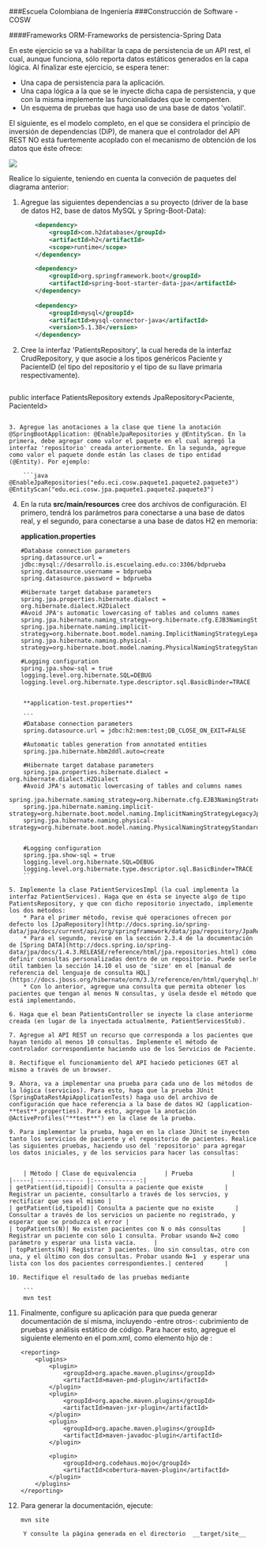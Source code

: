 ###Escuela Colombiana de Ingeniería
###Construcción de Software - COSW


####Frameworks ORM-Frameworks de persistencia-Spring Data

En este ejercicio se va a habilitar la capa de persistencia de un API rest, el cual, aunque funciona, sólo reporta datos estáticos generados en la capa lógica. Al finalizar este ejercicio, se espera tener:

* Una capa de persistencia para la aplicación.
* Una capa lógica a la que se le inyecte dicha capa de persistencia, y que con la misma implemente las funcionalidades que le compenten.
* Un esquema de pruebas que haga uso de una base de datos 'volatil'.

El siguiente, es el modelo completo, en el que se considera el principio de inversión de dependencias (DiP), de manera que el controlador del API REST NO está fuertemente acoplado con el mecanismo de obtención de los datos que éste ofrece:


![](img/Diagram.png)

Realice lo siguiente, teniendo en cuenta la conveción de paquetes del diagrama anterior:

1. Agregue las siguientes dependencias a su proyecto (driver de la base de datos H2, base de datos MySQL y Spring-Boot-Data):

	```xml
        <dependency>
            <groupId>com.h2database</groupId>
            <artifactId>h2</artifactId>
            <scope>runtime</scope>
        </dependency>

        <dependency>
            <groupId>org.springframework.boot</groupId>
            <artifactId>spring-boot-starter-data-jpa</artifactId>
        </dependency>
        
        <dependency>
            <groupId>mysql</groupId>
            <artifactId>mysql-connector-java</artifactId>
            <version>5.1.38</version>
        </dependency>
	```


2. Cree la interfaz 'PatientsRepository', la cual hereda de la interfaz CrudRepository, y que asocie a los tipos genéricos Paciente y PacienteID (el tipo del repositorio y el tipo de su llave primaria respectivamente).

	```java
public interface PatientsRepository extends JpaRepository<Paciente, PacienteId>
```

3. Agregue las anotaciones a la clase que tiene la anotación @SpringBootApplication: @EnableJpaRepositories y @EntityScan. En la primera, debe agregar como valor el paquete en el cual agregó la interfaz 'repositorio' creada anteriormente. En la segunda, agregue como valor el paquete donde están las clases de tipo entidad (@Entity). Por ejemplo:

	```java
@EnableJpaRepositories("edu.eci.cosw.paquete1.paquete2.paquete3")
@EntityScan("edu.eci.cosw.jpa.paquete1.paquete2.paquete3")
```



4. En la ruta __src/main/resources__ cree dos archivos de configuración. El primero, tendrá los parámetros para conectarse a una base de datos real, y el segundo, para conectarse a una base de datos H2 en memoria:


	**application.properties**

	```	
	#Database connection parameters
	spring.datasource.url = jdbc:mysql://desarrollo.is.escuelaing.edu.co:3306/bdprueba
	spring.datasource.username = bdprueba
	spring.datasource.password = bdprueba
		
	#Hibernate target database parameters
	spring.jpa.properties.hibernate.dialect = org.hibernate.dialect.H2Dialect
	#Avoid JPA's automatic lowercasing of tables and columns names
	spring.jpa.hibernate.naming_strategy=org.hibernate.cfg.EJB3NamingStrategy
	spring.jpa.hibernate.naming.implicit-strategy=org.hibernate.boot.model.naming.ImplicitNamingStrategyLegacyJpaImpl
	spring.jpa.hibernate.naming.physical-strategy=org.hibernate.boot.model.naming.PhysicalNamingStrategyStandardImpl
		
	#Logging configuration
	spring.jpa.show-sql = true
	logging.level.org.hibernate.SQL=DEBUG
	logging.level.org.hibernate.type.descriptor.sql.BasicBinder=TRACE
```

	**application-test.properties**

	```
	#Database connection parameters
	spring.datasource.url = jdbc:h2:mem:test;DB_CLOSE_ON_EXIT=FALSE
	
	#Automatic tables generation from annotated entities
	spring.jpa.hibernate.hbm2ddl.auto=create
	
	#Hibernate target database parameters
	spring.jpa.properties.hibernate.dialect = org.hibernate.dialect.H2Dialect
	#Avoid JPA's automatic lowercasing of tables and columns names
	spring.jpa.hibernate.naming_strategy=org.hibernate.cfg.EJB3NamingStrategy
	spring.jpa.hibernate.naming.implicit-strategy=org.hibernate.boot.model.naming.ImplicitNamingStrategyLegacyJpaImpl
	spring.jpa.hibernate.naming.physical-strategy=org.hibernate.boot.model.naming.PhysicalNamingStrategyStandardImpl

	
	#Logging configuration
	spring.jpa.show-sql = true
	logging.level.org.hibernate.SQL=DEBUG
	logging.level.org.hibernate.type.descriptor.sql.BasicBinder=TRACE
	```

5. Implemente la clase PatientServicesImpl (la cual implementa la interfaz PatientServices). Haga que en ésta se inyecte algo de tipo PatientsRepository, y que con dicho repositorio inyectado, implemente los dos métodos:
	* Para el primer método, revise qué operaciones ofrecen por defecto los [JpaRepository](http://docs.spring.io/spring-data/jpa/docs/current/api/org/springframework/data/jpa/repository/JpaRepository.html).
	* Para el segundo, revise en la sección 2.3.4 de la documentación de [Spring DATA](http://docs.spring.io/spring-data/jpa/docs/1.4.3.RELEASE/reference/html/jpa.repositories.html) cómo definir consultas personalizadas dentro de un repositorio. Puede serle útil tambien la sección 14.10 el uso de 'size' en el [manual de referencia del lenguaje de consulta HQL](https://docs.jboss.org/hibernate/orm/3.3/reference/en/html/queryhql.html). 
	* Con lo anterior, agregue una consulta que permita obtener los pacientes que tengan al menos N consultas, y úsela desde el método que está implementando.

6. Haga que el bean PatientsController se inyecte la clase anteriorme creada (en lugar de la inyectada actualmente, PatientServicesStub).

7. Agregue al API REST un recurso que corresponda a los pacientes que hayan tenido al menos 10 consultas. Implemente el método de controlador correspondiente haciendo uso de los Servicios de Paciente.

8. Rectifique el funcionamiento del API haciedo peticiones GET al mismo a través de un browser.

9. Ahora, va a implementar una prueba para cada uno de los métodos de la lógica (servicios). Para esto, haga que la prueba JUnit (SpringDataRestApiApplicationTests) haga uso del archivo de configuración que hace referencia a la base de datos H2 (application-**test**.properties). Para esto, agregue la anotación  @ActiveProfiles("**test**") en la clase de la prueba.

9. Para implementar la prueba, haga en en la clase JUnit se inyecten tanto los servicios de paciente y el repositorio de pacientes. Realice las siguientes pruebas, haciendo uso del 'repositorio' para agregar los datos iniciales, y de los servicios para hacer las consultas:


	| Método | Clase de equivalencia        | Prueba           | 
|-----| ------------- |:-------------:| 
| getPatient(id,tipoid)| Consulta a paciente que existe      | Registrar un paciente, consultarlo a través de los servcios, y rectificar que sea el mismo | 
| getPatient(id,tipoid)| Consulta a paciente que no existe      | Consultar a través de los servicios un paciente no registrado, y esperar que se produzca el error | 
| topPatients(N)| No existen pacientes con N o más consultas      | Registrar un paciente con sólo 1 consulta. Probar usando N=2 como parámetro y esperar una lista vacía.     | 
| topPatients(N)| Registrar 3 pacientes. Uno sin consultas, otro con una, y el último con dos consultas. Probar usando N=1  y esperar una lista con los dos pacientes correspondientes.| centered      | 

10. Rectifique el resultado de las pruebas mediante

	```
	mvn test
```


11. Finalmente, configure su aplicación para que pueda generar documentación de sí misma, incluyendo -entre otros-: cubrimiento de pruebas y análisis estático de código. Para hacer esto, agregue el siguiente elemento en el pom.xml, como elemento hijo de <project>:

	```
	<reporting>
		<plugins>
			<plugin>
				<groupId>org.apache.maven.plugins</groupId>
				<artifactId>maven-pmd-plugin</artifactId>
			</plugin>
			<plugin>
				<groupId>org.apache.maven.plugins</groupId>
				<artifactId>maven-jxr-plugin</artifactId>
			</plugin>
			<plugin>
				<groupId>org.apache.maven.plugins</groupId>
				<artifactId>maven-javadoc-plugin</artifactId>
			</plugin>
                        
			<plugin>
				<groupId>org.codehaus.mojo</groupId>
				<artifactId>cobertura-maven-plugin</artifactId>
			</plugin>		
		</plugins>
	</reporting>
	```

12. Para generar la documentación, ejecute:

	```
	mvn site
```
	Y consulte la página generada en el directorio  __target/site__

